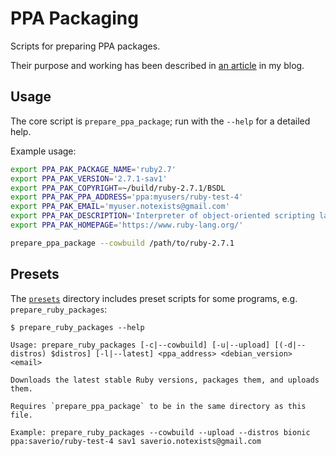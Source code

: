 # PPA Packaging

Scripts for preparing PPA packages.

Their purpose and working has been described in [an article](https://saveriomiroddi.github.io/Learn-to-prepare-PPA-packages-by-setting-up-a-Ruby-PPA/) in my blog.

## Usage

The core script is `prepare_ppa_package`; run with the `--help` for a detailed help.

Example usage:

```sh
export PPA_PAK_PACKAGE_NAME='ruby2.7'
export PPA_PAK_VERSION='2.7.1-sav1'
export PPA_PAK_COPYRIGHT=~/build/ruby-2.7.1/BSDL
export PPA_PAK_PPA_ADDRESS='ppa:myusers/ruby-test-4'
export PPA_PAK_EMAIL='myuser.notexists@gmail.com'
export PPA_PAK_DESCRIPTION='Interpreter of object-oriented scripting language Ruby'
export PPA_PAK_HOMEPAGE='https://www.ruby-lang.org/'

prepare_ppa_package --cowbuild /path/to/ruby-2.7.1
```

## Presets

The [`presets`](presets/) directory includes preset scripts for some programs, e.g. `prepare_ruby_packages`:

```
$ prepare_ruby_packages --help

Usage: prepare_ruby_packages [-c|--cowbuild] [-u|--upload] [(-d|--distros) $distros] [-l|--latest] <ppa_address> <debian_version> <email>

Downloads the latest stable Ruby versions, packages them, and uploads them.

Requires `prepare_ppa_package` to be in the same directory as this file.

Example: prepare_ruby_packages --cowbuild --upload --distros bionic ppa:saverio/ruby-test-4 sav1 saverio.notexists@gmail.com
```
